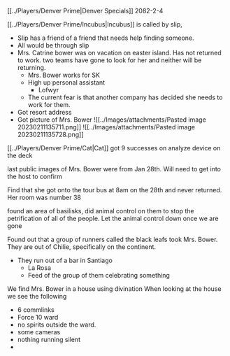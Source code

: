 [[../Players/Denver Prime|Denver Specials]]
2082-2-4

[[../Players/Denver Prime/Incubus|Incubus]] is called by slip,
- Slip has a friend of a friend that needs help finding someone. 
- All would be through slip
- Mrs. Catrine bower was on vacation on easter island. Has not returned to work. two teams have gone to look for her and neither will be returning.
	- Mrs. Bower works for SK
	- High up personal assistant
		- Lofwyr
	- The current fear is that another company has decided she needs to work for them.
- Got resort address
- Got picture of Mrs. Bower
![[../Images/attachments/Pasted image 20230211135711.png]] ![[../Images/attachments/Pasted image 20230211135728.png]]

[[../Players/Denver Prime/Cat|Cat]] got 9 successes on analyze device on the deck

last public images of Mrs. Bower were from Jan 28th. Will need to get into the host to confirm

Find that she got onto the tour bus at 8am on the 28th and never returned. Her room was number 38

found an area of basilisks, did animal control on them to stop the petrification of all of the people. Let the animal control down once we are gone

Found out that a group of runners called the black leafs took Mrs. Bower. They are out of Chilie, specifically on the continent. 
- They run out of a bar in Santiago
	- La Rosa
	- Feed of the group of them celebrating something

We find Mrs. Bower in a house using divination
When looking at the house we see the following
- 6 commlinks
- Force 10 ward
- no spirits outside the ward.
- some cameras
- nothing running silent
- 